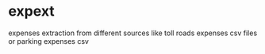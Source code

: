 # expext
expenses extraction from different sources like toll roads expenses csv files or parking expenses csv
